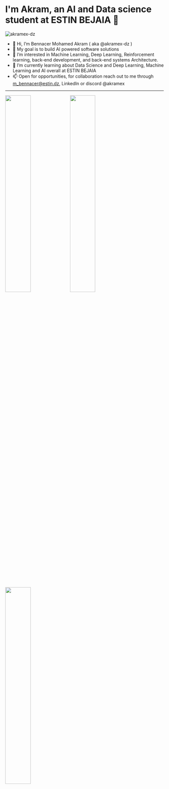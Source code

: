 
# I'm Akram, an AI and Data science student at ESTIN BEJAIA 👋
<p align="left"> <img src="https://komarev.com/ghpvc/?username=akramex-dz&label=Profile%20views&color=0e75b6&style=flat" alt="akramex-dz" /> </p>

- 👋 Hi, I’m Bennacer Mohamed Akram ( aka @akramex-dz )
- 🚀 My goal is to build AI powered software solutions
- 👀 I’m interested in Machine Learning, Deep Learning, Reinforcement learning, back-end development, and back-end systems Architecture.
- 🌱 I’m currently learning about Data Science and Deep Learning, Machine Learning and AI overall at ESTIN BEJAIA 
- 📫 Open for opportunities, for collaboration reach out to me through m_bennacer@estin.dz, LinkedIn or discord @akramex

<hr>

<img  width="40%" src="https://github-readme-stats.vercel.app/api?username=akramex-dz&show_icons=true&count_private=true"/>
<img  width="40%" src="https://github-readme-stats.vercel.app/api/top-langs/?username=akramex-dz&layout=compact&hide=Jupyter%20Notebook" />
<img  width="40%" src="https://github-readme-streak-stats.herokuapp.com/?user=akramex-dz&hide_border=false" />

<!---
akramex-dz/akramex-dz is a ✨ special ✨ repository because its `README.md` (this file) appears on your GitHub profile.
You can click the Preview link to take a look at your changes.
--->
